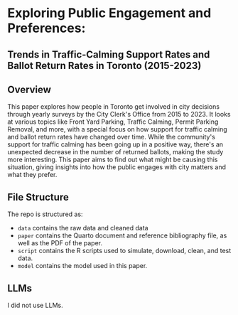 # Exploring Public Engagement and Preferences:
## Trends in Traffic-Calming Support Rates and Ballot Return Rates in Toronto (2015-2023)
## Overview
This paper explores how people in Toronto get involved in city decisions through yearly surveys by the City Clerk's Office from 2015 to 2023. It looks at various topics like Front Yard Parking, Traffic Calming, Permit Parking Removal, and more, with a special focus on how support for traffic calming and ballot return rates have changed over time. While the community's support for traffic calming has been going up in a positive way, there's an unexpected decrease in the number of returned ballots, making the study more interesting. This paper aims to find out what might be causing this situation, giving insights into how the public engages with city matters and what they prefer.

## File Structure
The repo is structured as:
-   `data` contains the raw data and cleaned data
-   `paper` contains the Quarto document and reference bibliography file, as well as the PDF of the paper.
-   `script` contains the R scripts used to simulate, download, clean, and test data.
-   `model` contains the model used in this paper.
## LLMs
I did not use LLMs.

